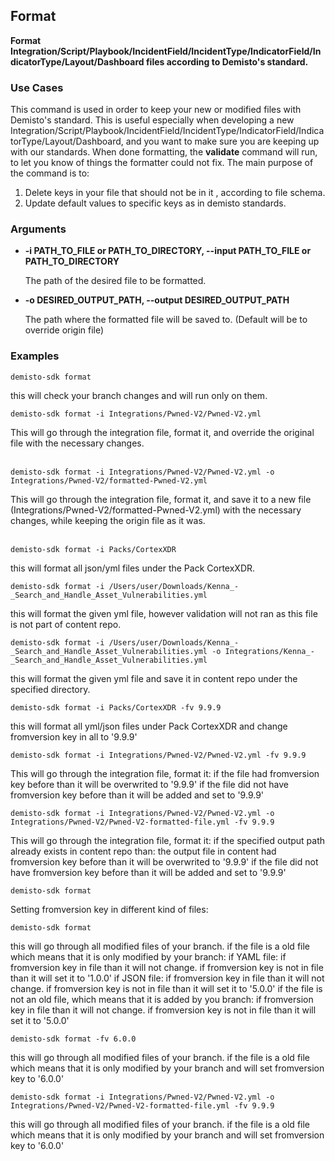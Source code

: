 ## Format

**Format Integration/Script/Playbook/IncidentField/IncidentType/IndicatorField/IndicatorType/Layout/Dashboard
        files according to Demisto's standard.**

### Use Cases
This command is used in order to keep your new or modified files with Demisto's standard. This is useful especially
when developing a new Integration/Script/Playbook/IncidentField/IncidentType/IndicatorField/IndicatorType/Layout/Dashboard,
and you want to make sure you are keeping up with our standards.
When done formatting, the **validate** command will run, to let you know of things the formatter could not fix.
The main purpose of the command is to:
1. Delete keys in your file that should not be in it , according to file schema.
2. Update default values to specific keys as in demisto standards.

### Arguments
* **-i PATH_TO_FILE or PATH_TO_DIRECTORY, --input PATH_TO_FILE or PATH_TO_DIRECTORY**

    The path of the desired file to be formatted.

* **-o DESIRED_OUTPUT_PATH, --output DESIRED_OUTPUT_PATH**

    The path where the formatted file will be saved to. (Default will be to override origin file)

### Examples
```
demisto-sdk format
```
this will check your branch changes and will run only on them.

```
demisto-sdk format -i Integrations/Pwned-V2/Pwned-V2.yml
```
This will go through the integration file, format it, and override the original file with the necessary changes.
<br/><br/>

```
demisto-sdk format -i Integrations/Pwned-V2/Pwned-V2.yml -o Integrations/Pwned-V2/formatted-Pwned-V2.yml
```
This will go through the integration file, format it, and save it to a new file
(Integrations/Pwned-V2/formatted-Pwned-V2.yml) with the necessary changes, while keeping the origin file as it was.
<br/><br/>

```
demisto-sdk format -i Packs/CortexXDR
```
this will format all json/yml files under the Pack CortexXDR.

```
demisto-sdk format -i /Users/user/Downloads/Kenna_-_Search_and_Handle_Asset_Vulnerabilities.yml
```
this will format the given yml file, however validation will not ran as this file is not part of content repo.

```
demisto-sdk format -i /Users/user/Downloads/Kenna_-_Search_and_Handle_Asset_Vulnerabilities.yml -o Integrations/Kenna_-_Search_and_Handle_Asset_Vulnerabilities.yml
```
this will format the given yml file and save it in content repo under the specified directory.

```
demisto-sdk format -i Packs/CortexXDR -fv 9.9.9
```
this will format all yml/json files under Pack CortexXDR and change fromversion key in all to '9.9.9'

```
demisto-sdk format -i Integrations/Pwned-V2/Pwned-V2.yml -fv 9.9.9
```
This will go through the integration file, format it:
if the file had fromversion key before than it will be overwrited to '9.9.9'
if the file did not have fromversion key before than it will be added and set to '9.9.9'

```
demisto-sdk format -i Integrations/Pwned-V2/Pwned-V2.yml -o Integrations/Pwned-V2/Pwned-V2-formatted-file.yml -fv 9.9.9
```
This will go through the integration file, format it:
if the specified output path already exists in content repo than:
the output file in content had fromversion key before than it will be overwrited to '9.9.9'
if the file did not have fromversion key before than it will be added and set to '9.9.9'

```
demisto-sdk format
```
Setting fromversion key in different kind of files:
```
demisto-sdk format
```
this will go through all modified files of your branch.
if the file is a old file which means that it is only modified by your branch:
    if YAML file:
        if fromversion key in file than it will not change.
        if fromversion key is not in file than it will set it to '1.0.0'
    if JSON file:
        if fromversion key in file than it will not change.
        if fromversion key is not in file than it will set it to '5.0.0'
if the file is not an old file, which means that it is added by you branch:
    if fromversion key in file than it will not change.
    if fromversion key is not in file than it will set it to '5.0.0'
```
demisto-sdk format -fv 6.0.0
```
this will go through all modified files of your branch.
if the file is a old file which means that it is only modified by your branch and will set fromversion key to '6.0.0'
```
demisto-sdk format -i Integrations/Pwned-V2/Pwned-V2.yml -o Integrations/Pwned-V2/Pwned-V2-formatted-file.yml -fv 9.9.9
```
this will go through all modified files of your branch.
if the file is a old file which means that it is only modified by your branch and will set fromversion key to '6.0.0'
